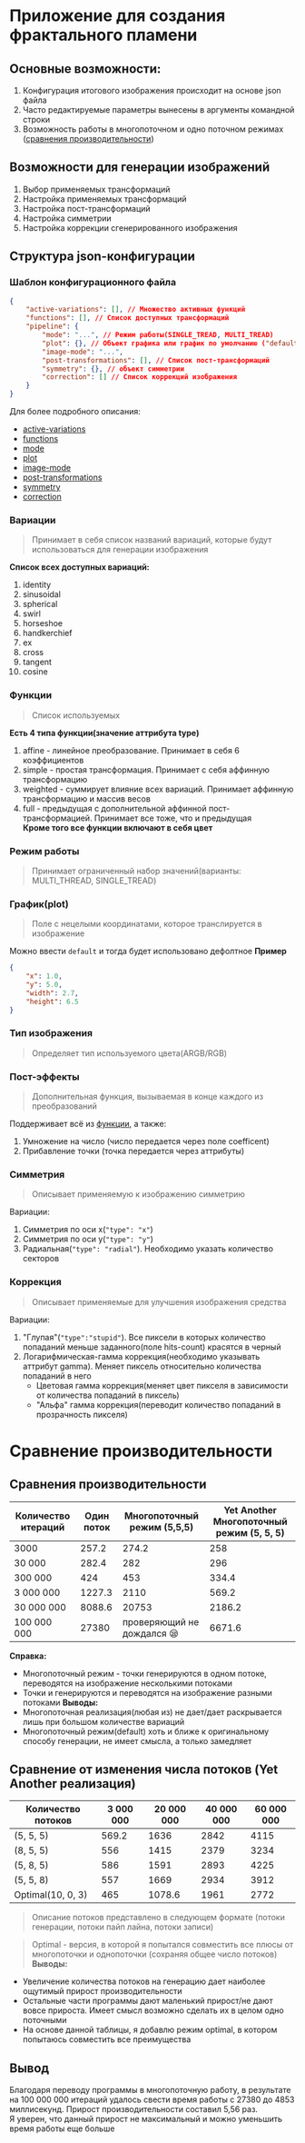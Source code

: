 # Приложение для создания фрактального пламени

## Основные возможности:
1) Конфигурация итогового изображения происходит на основе json файла
2) Часто редактируемые параметры вынесены в аргументы командной строки
3) Возможность работы в многопоточном и одно поточном режимах ([сравнения производительности](#сравнение-производительности))

## Возможности для генерации изображений
1) Выбор применяемых трансформаций
2) Настройка применяемых трансформаций
3) Настройка пост-трансформаций
4) Настройка симметрии
5) Настройка коррекции сгенерированного изображения

## Структура json-конфигурации
### Шаблон конфигурационного файла
```json
{
    "active-variations": [], // Множество активных функций
    "functions": [], // Список доступных трансформаций
    "pipeline": {
        "mode": "...", // Режим работы(SINGLE_TREAD, MULTI_TREAD)
        "plot": {}, // Объект графика или график по умолчанию ("default")
        "image-mode": "...",
        "post-transformations": [], // Список пост-трансформаций
        "symmetry": {}, // объект симметрии
        "correction": [] // Список коррекций изображения
    }
}
```
Для более подробного описания:
* [active-variations](#вариации)
* [functions](#функции)
* [mode](#режим-работы)
* [plot](#графикplot)
* [image-mode](#тип-изображения)
* [post-transformations](#пост-эффекты)
* [symmetry](#симметрия)
* [correction](#коррекция)

### Вариации
> Принимает в себя список названий вариаций, которые будут использоваться для генерации изображения
> 
**Список всех доступных вариаций:**
1) identity 
2) sinusoidal 
3) spherical 
4) swirl 
5) horseshoe 
6) handkerchief 
7) ex 
8) cross 
9) tangent 
10) cosine


### Функции
> Список используемых
> 
**Есть 4 типа функции(значение аттрибута type)**
1) affine - линейное преобразование. Принимает в себя 6 коэффициентов
2) simple - простая трансформация. Принимает с себя аффинную трансформацию
3) weighted - суммирует влияние всех вариаций. Принимает аффинную трансформацию и массив весов
4) full - предыдущая с дополнительной аффинной пост-трансформацией. Принимает все тоже, что и предыдущая  
__**Кроме того все функции включают в себя цвет**__

### Режим работы
> Принимает ограниченный набор значений(варианты: MULTI_THREAD, SINGLE_TREAD)

### График(plot)
> Поле с нецелыми координатами, которое транслируется в изображение
>
Можно ввести ``default`` и тогда будет использовано дефолтное
**Пример**
```json
{
    "x": 1.0,
    "y": 5.0,
    "width": 2.7,
    "height": 6.5
}
```
### Тип изображения
> Определяет тип используемого цвета(ARGB/RGB)

### Пост-эффекты
> Дополнительная функция, вызываемая в конце каждого из преобразований  

Поддерживает всё из [функции](#функции), а также:
1) Умножение на число (число передается через поле coefficent)
2) Прибавление точки (точка передается через аттрибуты)

### Симметрия
> Описывает применяемую к изображению симметрию

Вариации:
1) Симметрия по оси x(``"type": "x"``)
2) Симметрия по оси y(``"type": "y"``)
3) Радиальная(``"type": "radial"``). Необходимо указать количество секторов

### Коррекция
> Описывает применяемые для улучшения изображения средства

Вариации:
1) "Глупая"(``"type":"stupid"``). Все пиксели в которых количество попаданий меньше заданного(поле hits-count) красятся в черный
2) Логарифмическая-гамма коррекция(необходимо указывать аттрибут gamma). Меняет пиксель относительно количества попаданий в него
   * Цветовая гамма коррекция(меняет цвет пикселя в зависимости от количества попаданий в пиксель)
   * "Альфа" гамма коррекция(переводит количество попаданий в прозрачность пикселя)

# Сравнение производительности
##  Сравнения производительности
| Количество итераций | Один поток | Многопоточный режим (5,5,5) | Yet Another Многопоточный режим (5, 5, 5) |
|---------------------|------------|-----------------------------|-------------------------------------------|
| 3000                | 257.2      | 274.2                       | 258                                       |
| 30 000              | 282.4      | 282                         | 296                                       |
| 300 000             | 424        | 453                         | 334.4                                     |
| 3 000 000           | 1227.3     | 2110                        | 569.2                                     |
| 30 000 000          | 8088.6     | 20753                       | 2186.2                                    |
| 100 000 000         | 27380      | проверяющий не дождался 😪  | 6671.6                                    |
__**Справка:**__
 * Многопоточный режим - точки генерируются в одном потоке, переводятся на изображение несколькими потоками
 * Точки и генерируются и переводятся на изображение разными потоками
__**Выводы:**__
 * Многопоточная реализация(любая из) не дает/дает раскрывается лишь при большом количестве вариаций
 * Многопоточный режим(default) хоть и ближе к оригинальному способу генерации, не имеет смысла, а только замедляет

## Сравнение от изменения числа потоков (Yet Another реализация)

| Количество потоков | 3 000 000 | 20 000 000 | 40 000 000 | 60 000 000 |
|--------------------|-----------|------------|------------|------------|
| (5, 5, 5)          | 569.2     | 1636       | 2842       | 4115       |
| (8, 5, 5)          | 556       | 1415       | 2379       | 3234       |
| (5, 8, 5)          | 586       | 1591       | 2893       | 4225       |
| (5, 5, 8)          | 557       | 1669       | 2934       | 3912       |
| Optimal(10, 0, 3)  | 465       | 1078.6     | 1961       | 2772       |
> Описание потоков представлено в следующем формате (потоки генерации, потоки пайп лайна, потоки записи)  

> Optimal - версия, в которой я попытался совместить все плюсы от многопоточки и однопоточки (сохраняя общее число потоков)
__**Выводы:**__
* Увеличение количества потоков на генерацию дает наиболее ощутимый прирост производительности
* Остальные части программы дают маленький прирост/не дают вовсе прироста. Имеет смысл возможно сделать их в целом одно поточными
* На основе данной таблицы, я добавлю режим optimal, в котором попытаюсь совместить все преимущества 

## Вывод
Благодаря переводу программы в многопоточную работу, в результате на 100 000 000 итераций удалось свести время работы с 27380 до 4853 миллисекунд. Прирост производительности составил 5,56 раз.  
Я уверен, что данный прирост не максимальный и можно уменьшить время работы еще больше

